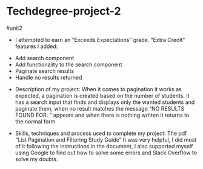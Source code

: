 # Techdegree-project-2
 #unit2

* I attempted to earn an “Exceeds Expectations” grade.
“Extra Credit” features I added:
- Add search component
- Add functionality to the search component
- Paginate search results
- Handle no results returned

* Description of my project:
When it comes to pagination it works as expected, a pagination is created based on the number of students. It has a search input that finds and displays only the wanted students and paginate them, when no result matches the message  “NO RESULTS FOUND FOR: ” appears and when there is nothing written it returns to the normal form.

* Skills, techniques and process used to complete my project:
The pdf “List Pagination and Filtering Study Guide” It was very helpful, I did most of it following the instructions in the document, I also supported myself using Google to find out how to solve some errors
and Slack Overflow to solve my doubts.
